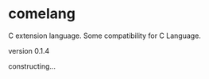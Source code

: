 # comelang

C extension language. Some compatibility for C Language.

version 0.1.4

constructing...

